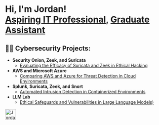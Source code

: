 <h1>Hi, I'm Jordan! <br/><a href="https://github.com/JordanS89">Aspiring IT Professional</a>, <a href="https://www.linkedin.com/in/joshmadakor/">Graduate Assistant</a></h1>

<h2>👨‍💻 Cybersecurity Projects:</h2>

- <b>Security Onion, Zeek, and Suricata</b>
  - [Evaluating the Efficacy of Suricata and Zeek in Ethical Hacking](https://github.com/JordanS89/Evaluating-the-Efficacy-of-Suricata-and-Zeek-in-Ethical-Hacking)
- <b>AWS and Microsoft Azure</b>
  - [Comparing AWS and Azure for Threat Detection in Cloud Environments](https://github.com/JordanS89/Comparing-AWS-and-Azure-for-Threat-Detection-in-Cloud-Environments/tree/main) <b></b>
- <b>Splunk, Suricata, Zeek, and Snort</b>
  - [Automated Intrusion Detection in Containerized Environments](https://github.com/JordanS89/Automated-Intrusion-Detection-in-Containerized-Environments/blob/main/README.md)
- <b>LLM Lab</b>
  - [Ethical Safeguards and Vulnerabilities in Large Language Models)](https://github.com/JordanS89/Ethical-Safeguards-and-Vulnerabilities-in-Large-Language-Models/blob/main/README.md)

[<img align="left" alt="Jordan Stuckey | LinkedIn" width="35px" src="https://img.icons8.com/?size=100&id=13930&format=png&color=000000" />][linkedin]

[linkedin]: https://www.linkedin.com/in/jordan-stuckey-9320a920a/


<!--
**joshmadakor1/joshmadakor1** is a ✨ _special_ ✨ repository because its `README.md` (this file) appears on your GitHub profile.

Here are some ideas to get you started:

- 🔭 I’m currently working on ...
- 🌱 I’m currently learning ...
- 👯 I’m looking to collaborate on ...
- 🤔 I’m looking for help with ...
- 💬 Ask me about ...
- 📫 How to reach me: ...
- 😄 Pronouns: ...
- ⚡ Fun fact: ...
-->
